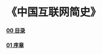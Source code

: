 # 《中国互联网简史》
#### [00 目录](https://github.com/henushang/HistoryOfChineseInternet/blob/master/00%E7%9B%AE%E5%BD%95.md)
#### [01 序章](https://github.com/henushang/HistoryOfChineseInternet/blob/master/01%20%E5%BA%8F%E7%AB%A0.md)
